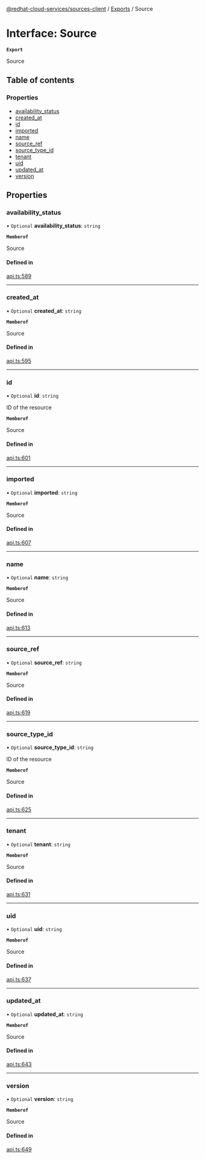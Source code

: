 [@redhat-cloud-services/sources-client](../README.md) / [Exports](../modules.md) / Source

# Interface: Source

**`Export`**

Source

## Table of contents

### Properties

- [availability\_status](Source.md#availability_status)
- [created\_at](Source.md#created_at)
- [id](Source.md#id)
- [imported](Source.md#imported)
- [name](Source.md#name)
- [source\_ref](Source.md#source_ref)
- [source\_type\_id](Source.md#source_type_id)
- [tenant](Source.md#tenant)
- [uid](Source.md#uid)
- [updated\_at](Source.md#updated_at)
- [version](Source.md#version)

## Properties

### availability\_status

• `Optional` **availability\_status**: `string`

**`Memberof`**

Source

#### Defined in

[api.ts:589](https://github.com/RedHatInsights/javascript-clients/blob/main/packages/sources/api.ts#L589)

___

### created\_at

• `Optional` **created\_at**: `string`

**`Memberof`**

Source

#### Defined in

[api.ts:595](https://github.com/RedHatInsights/javascript-clients/blob/main/packages/sources/api.ts#L595)

___

### id

• `Optional` **id**: `string`

ID of the resource

**`Memberof`**

Source

#### Defined in

[api.ts:601](https://github.com/RedHatInsights/javascript-clients/blob/main/packages/sources/api.ts#L601)

___

### imported

• `Optional` **imported**: `string`

**`Memberof`**

Source

#### Defined in

[api.ts:607](https://github.com/RedHatInsights/javascript-clients/blob/main/packages/sources/api.ts#L607)

___

### name

• `Optional` **name**: `string`

**`Memberof`**

Source

#### Defined in

[api.ts:613](https://github.com/RedHatInsights/javascript-clients/blob/main/packages/sources/api.ts#L613)

___

### source\_ref

• `Optional` **source\_ref**: `string`

**`Memberof`**

Source

#### Defined in

[api.ts:619](https://github.com/RedHatInsights/javascript-clients/blob/main/packages/sources/api.ts#L619)

___

### source\_type\_id

• `Optional` **source\_type\_id**: `string`

ID of the resource

**`Memberof`**

Source

#### Defined in

[api.ts:625](https://github.com/RedHatInsights/javascript-clients/blob/main/packages/sources/api.ts#L625)

___

### tenant

• `Optional` **tenant**: `string`

**`Memberof`**

Source

#### Defined in

[api.ts:631](https://github.com/RedHatInsights/javascript-clients/blob/main/packages/sources/api.ts#L631)

___

### uid

• `Optional` **uid**: `string`

**`Memberof`**

Source

#### Defined in

[api.ts:637](https://github.com/RedHatInsights/javascript-clients/blob/main/packages/sources/api.ts#L637)

___

### updated\_at

• `Optional` **updated\_at**: `string`

**`Memberof`**

Source

#### Defined in

[api.ts:643](https://github.com/RedHatInsights/javascript-clients/blob/main/packages/sources/api.ts#L643)

___

### version

• `Optional` **version**: `string`

**`Memberof`**

Source

#### Defined in

[api.ts:649](https://github.com/RedHatInsights/javascript-clients/blob/main/packages/sources/api.ts#L649)
